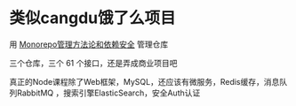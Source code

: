 # 类似cangdu饿了么项目



用 [Monorepo管理方法论和依赖安全](https://sakina.blog.csdn.net/article/details/125583482?spm=1001.2014.3001.5502) 管理仓库

三个仓库，三个 61 个接口，还是弄成商业项目吧



真正的Node课程除了Web框架，MySQL，还应该有微服务，Redis缓存，消息队列RabbitMQ ，搜索引擎ElasticSearch，安全Auth认证
